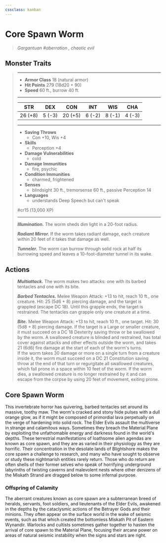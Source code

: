 ```yaml
---
cssclass: kanban
---
```


# Core Spawn Worm
>*Gargantuan #aberration , chaotic evil*
## Monster Traits
>___
>- **Armor Class** 18 (natural armor)
>- **Hit Points** 279 (18d20 + 90)
>- **Speed** 60 ft., burrow 40 ft.
>___
>|STR|DEX|CON|INT|WIS|CHA|
>|:---:|:---:|:---:|:---:|:---:|:---:|
>|26 (+8)|5 (-3)|20 (+5)|6 (-2)|8 (-1)|4 (-3)|
>___
>- **Saving Throws**
>	 - Con +10, Wis +4
>- **Skills**
>	 - Perception +4
>- **Damage Vulnerabilities**
>	 - cold
>- **Damage Immunities**
>	 - fire, psychic
>- **Condition Immunities**
>	 - charmed, frightened
>- **Senses**
>	 - blindsight 30 ft., tremorsense 60 ft., passive Perception 14
>- **Languages**
>	 - understands Deep Speech but can't speak
>
> #cr15 (13,000 XP)
>___
>***Illumination.*** The worm sheds dim light in a 20-foot radius.  
>
>***Radiant Mirror.*** If the worm takes radiant damage, each creature within 20 feet of it takes that damage as well.  
>
>***Tunneler.*** The worm can burrow through solid rock at half its burrowing speed and leaves a 10-foot-diameter tunnel in its wake.  
>
## Actions
>***Multiattack.*** The worm makes two attacks: one with its barbed tentacles and one with its bite.  
>
>***Barbed Tentacles.*** Melee Weapon Attack: +13 to hit, reach 10 ft., one creature. Hit: 25 (5d6 + 8) piercing damage, and the target is grappled (escape DC 18). Until this grapple ends, the target is restrained. The tentacles can grapple only one creature at a time.  
>
>***Bite.*** Melee Weapon Attack: +13 to hit, reach 10 ft., one target. Hit: 30 (5d8 + 8) piercing damage. If the target is a Large or smaller creature, it must succeed on a DC 18 Dexterity saving throw or be swallowed by the worm. A swallowed creature is blinded and restrained, has total cover against attacks and other effects outside the worm, and takes 21 (6d6) fire damage at the start of each of the worm's turns.  
>If the worm takes 30 damage or more on a single turn from a creature inside it, the worm must succeed on a DC 21 Constitution saving throw at the end of that turn or regurgitate all swallowed creatures, which fall prone in a space within 10 feet of the worm. If the worm dies, a swallowed creature is no longer restrained by it and can escape from the corpse by using 20 feet of movement, exiting prone.
## Core Spawn Worm
This invertebrate horror has quivering, barbed tentacles set around its massive, toothy maw. The worm's cracked and stony hide pulses with a dull orange glow, as if it might be composed of primordial lava perpetually on the verge of hardening into solid rock.
The Elder Evils assault the multiverse in strange and calamitous ways. Sometimes they breach the Material Plane by exploiting the unfathomable energy and darkness found in the world's depths. These terrestrial manifestations of loathsome alien agendas are known as core spawn, and they are as varied in their physiology as they are horrific.
Their concentration in the desolate lands of Blightshore makes the core spawn a challenge to research, and many who have sought to observe or study these nightmarish entities rarely return. Those who do return are often shells of their former selves who speak of horrifying underground labyrinths of twisting caverns and malevolent nests where other denizens of the Miskath Strand are dragged below to some infernal purpose.
### Offspring of Calamity
The aberrant creatures known as core spawn are a subterranean breed of heralds, servants, foot soldiers, and lieutenants of the Elder Evils, awakened in the depths by the cataclysmic actions of the Betrayer Gods and their minions. They often appear on the surface world in the wake of seismic events, such as that which created the bottomless Miskath Pit of Eastern Wynandir. Warlocks and cultists sometimes gather together to hasten the arrival of core spawn to the Material Plane, focusing their arcane power on areas of natural seismic instability when the signs and stars are right.